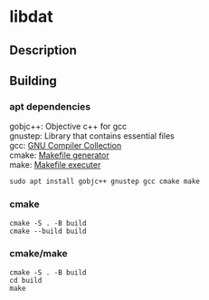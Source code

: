 # libdat

## Description

## Building

### apt dependencies

gobjc++: Objective c++ for gcc  
gnustep: Library that contains essential files  
gcc: [GNU Compiler Collection](https://github.com/gcc-mirror/gcc)  
cmake: [Makefile generator](https://gitlab.kitware.com/cmake/cmake)  
make: [Makefile executer](http://savannah.gnu.org/projects/make)

```shell script
sudo apt install gobjc++ gnustep gcc cmake make
```

### cmake

```shell script
cmake -S . -B build
cmake --build build
```

### cmake/make

```shell script
cmake -S . -B build
cd build
make
```
